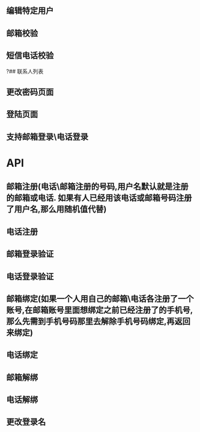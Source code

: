## 编辑特定用户
## 邮箱校验
## 短信电话校验
?## 联系人列表
## 更改密码页面
## 登陆页面
## 支持邮箱登录\电话登录


# API
## 邮箱注册(电话\邮箱注册的号码,用户名默认就是注册的邮箱或电话. 如果有人已经用该电话或邮箱号码注册了用户名,那么用随机值代替)
## 电话注册
## 邮箱登录验证
## 电话登录验证
## 邮箱绑定(如果一个人用自己的邮箱\电话各注册了一个账号,在邮箱账号里面想绑定之前已经注册了的手机号,那么先需到手机号码那里去解除手机号码绑定,再返回来绑定)
## 电话绑定
## 邮箱解绑
## 电话解绑
## 更改登录名